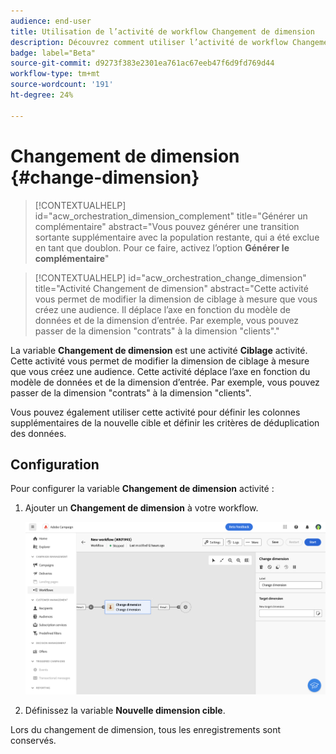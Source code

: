 ```yaml
---
audience: end-user
title: Utilisation de l’activité de workflow Changement de dimension
description: Découvrez comment utiliser l’activité de workflow Changement de dimension
badge: label="Beta"
source-git-commit: d9273f383e2301ea761ac67eeb47f6d9fd769d44
workflow-type: tm+mt
source-wordcount: '191'
ht-degree: 24%

---
```



# Changement de dimension {#change-dimension}

>[!CONTEXTUALHELP]
>id="acw_orchestration_dimension_complement"
>title="Générer un complémentaire"
>abstract="Vous pouvez générer une transition sortante supplémentaire avec la population restante, qui a été exclue en tant que doublon. Pour ce faire, activez l’option **Générer le complémentaire**"

>[!CONTEXTUALHELP]
>id="acw_orchestration_change_dimension"
>title="Activité Changement de dimension"
>abstract="Cette activité vous permet de modifier la dimension de ciblage à mesure que vous créez une audience. Il déplace l’axe en fonction du modèle de données et de la dimension d’entrée. Par exemple, vous pouvez passer de la dimension &quot;contrats&quot; à la dimension &quot;clients&quot;."


La variable **Changement de dimension** est une activité **Ciblage** activité. Cette activité vous permet de modifier la dimension de ciblage à mesure que vous créez une audience. Cette activité déplace l’axe en fonction du modèle de données et de la dimension d’entrée. Par exemple, vous pouvez passer de la dimension &quot;contrats&quot; à la dimension &quot;clients&quot;.

Vous pouvez également utiliser cette activité pour définir les colonnes supplémentaires de la nouvelle cible et définir les critères de déduplication des données.

## Configuration

Pour configurer la variable **Changement de dimension** activité :

1. Ajouter un **Changement de dimension** à votre workflow.

   ![](../assets/workflow-change-dimension.png)

1. Définissez la variable **Nouvelle dimension cible**.

Lors du changement de dimension, tous les enregistrements sont conservés.